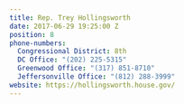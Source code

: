 ```yaml
---
title: Rep. Trey Hollingsworth
date: 2017-06-29 19:25:00 Z
position: 8
phone-numbers:
  Congressional District: 8th
  DC Office: "(202) 225-5315"
  Greenwood Office: "(317) 851-8710"
  Jeffersonville Office: "(812) 288-3999"
website: https://hollingsworth.house.gov/
---
```


